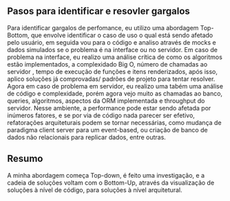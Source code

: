 ## Pasos para identificar e resovler gargalos
Para identificar gargalos de perfomance, eu utilizo uma abordagem Top-Bottom, que envolve identificar o caso de uso 
o qual está sendo afetado pelo usuário, em seguida vou para o código e analiso através de mocks e dados simulados se
o problema é na interface ou no servidor. Em caso de problema na interface, eu realizo uma 
análise crítica de como os algoritmos estão implementados, a complexidado Big O, número de chamadas ao servidor
, tempo de execução de funções e itens renderizados, após isso, aplico soluções já comprovadas/ padrões de projeto para tentar resolver. <br/>
Agora em caso de problema em servidor, eu realizo uma tabém uma análise de código e complexidade, porém agora vejo
muito as chamadas ao banco, queries, algoritmos, aspectos da ORM implementada e throughput do servidor. Nesse ambiente,
a performance pode estar sendo afetada por inúmeros fatores, e se por via de código nada parecer ser efetivo, refatorações
arquiteturais podem se tornar necessárias, como mudança de paradigma client server para um event-based, ou criação de 
banco de dados não relacionais para replicar dados, entre outras. 

## Resumo
A minha abordagem começa Top-down, é feito uma investigação, e a cadeia de soluções voltam com o Bottom-Up,
através da visualização de soluções à nível de código, para soluções à nível arquitetural. 
 